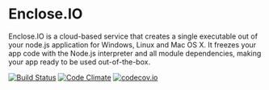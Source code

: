 # Enclose.IO

Enclose.IO 
is a cloud-based service that creates a single executable out of your node.js application
for Windows, Linux and Mac OS X. It freezes your app code with the Node.js interpreter and all module dependencies,
making your app ready to be used out-of-the-box.


[![Build Status](https://travis-ci.org/pmq20/enclose.io.svg)](https://travis-ci.org/pmq20/enclose.io)
[![Code Climate](https://codeclimate.com/github/pmq20/enclose.io/badges/gpa.svg)](https://codeclimate.com/github/pmq20/enclose.io)
[![codecov.io](https://codecov.io/github/pmq20/enclose.io/coverage.svg?branch=master)](https://codecov.io/github/pmq20/enclose.io?branch=master)
